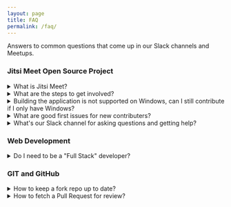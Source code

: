 ```yaml
---
layout: page
title: FAQ
permalink: /faq/
---
```


Answers to common questions that come up in our Slack channels and Meetups.

### Jitsi Meet Open Source Project
<details>
  <summary>What is Jitsi Meet?</summary>
  
  * [Jitsi Meet](https://jitsi.org/jitsi-meet/) is an open source video conferencing solution built on React (web) and React Native (mobile).
</details> 

<details>
  <summary>What are the steps to get involved?</summary>
  
  1. Introduction to the underlying technology (React/JavaScript).
      1. [Intro to JavaScript tutorial](https://www.freecodecamp.org/learn/javascript-algorithms-and-data-structures/basic-javascript/)
      1. [Intro to React tutorial](https://reactjs.org/tutorial/tutorial.html#developer-tools)
      1. [Learn React for free](https://scrimba.com/learn/learnreact) (Scrimba course)
  1. Get to know the Jitsi architecture, developer's guide and GitHub repositories.
      1. [Jitsi architecture](https://jitsi.github.io/handbook/docs/architecture)
      1. [Jitsi developer guide](https://jitsi.github.io/handbook/docs/dev-guide/dev-guide-start)
      1. [Jitsi-meet GitHub repo](https://github.com/jitsi/jitsi-meet)
      1. [Jitsi Handbook GitHub repo](https://github.com/jitsi/handbook) (documentation needs contributors too)
  1. Read [CONTRIBUTING.md](https://github.com/jitsi/jitsi-meet/blob/master/CONTRIBUTING.md).
  1. Join the [Jitsi community](https://community.jitsi.org/).
      1. The community forum is great for asking questions and getting help with problems.
      1. In general, reserve opening new GitHub issues for confirmed app defects.
  1. Contribute by working on open [Issues](https://github.com/jitsi/jitsi-meet/issues)!
      1. There can be a lot of open Issues, so consider filtering them based on [web](https://github.com/jitsi/jitsi-meet/issues?q=is%3Aopen+is%3Aissue+label%3Aweb), [iOS](https://github.com/jitsi/jitsi-meet/issues?q=is%3Aopen+is%3Aissue+label%3Aios), [android](https://github.com/jitsi/jitsi-meet/issues?q=is%3Aopen+is%3Aissue+label%3Aandroid) or [accessibility](https://github.com/jitsi/jitsi-meet/issues?q=is%3Aopen+is%3Aissue+label%3Aaccessibility).
      1. Don't worry if you can't find an issue to work on right now, you can still learn by looking at other peoples’ [Pull Requests](https://github.com/jitsi/jitsi-meet/pulls) or just exploring the code.
</details> 

<details>
  <summary>Building the application is not supported on Windows, can I still contribute if I only have Windows?</summary>
  
  * Yes, although only Linux and MacOS are supported to build the application, Windows users just need to use [Windows Subsystem for Linux (WSL)](https://docs.microsoft.com/en-us/windows/wsl/).
    * After setup, if your WSL has no internet connection, follow this [guide](https://docs.microsoft.com/en-us/windows/wsl/troubleshooting#bash-loses-network-connectivity-once-connected-to-a-vpn).
</details>  

<details>
  <summary>What are good first issues for new contributers?</summary>
  
  * Bug/defect issues are good first issues because the steps to reproduce the issue and the expected functionality are clearly defined. 
  * Simply looking at other peoples’ Pull Requests and exploring the code is a great way to learn.
  * [Accessibility](https://developer.mozilla.org/en-US/docs/Learn/Accessibility/What_is_accessibility) issues in Jitsi seem easy enough to understand, and it's an important concept in frontend web development.
    * [Open web accessibility issues](https://github.com/jitsi/jitsi-meet/issues?q=is%3Aopen+is%3Aissue+label%3Aaccessibility+label%3Aweb)
    * [Pull Requests](https://github.com/jitsi/jitsi-meet/pulls?q=is%3Apr+label%3Aaccessibility+) (to see other dev's work)
</details>  

<details>
  <summary>What's our Slack channel for asking questions and getting help?</summary>
  
  * We use the #jitsi channel in the code-mentoring slack workspace.
    * Join a Meetup to get an invite to our Slack workspace.
</details>  

### Web Development

<details>
  <summary>Do I need to be a "Full Stack" developer?</summary>

  No. Although smaller companies and startups might require a more rounded developer, there will be many oppurtunities for you to specialise in front-end or back-end development. Follow your interest, if you love front-end development and web design then delve deeper into those areas. Or if that doesn't interest you nearly as much as writing APIs, microservices and interacting with databases, then keep learning that area instead.
  
  Either way, the fundamentals of coding, data structures and algoritms, communication and problem solving skills are the foundation to your career, whichever path you follow.
  
</details>  
  
### GIT and GitHub

<details>
  <summary>How to keep a fork repo up to date?</summary>

* Set an upstream repo:
  * `git remote add upstream MAIN_REPO_URL.git`
* Verify:
  * `git remote -v`
* Fetch changes from upstream repo:
  * `git fetch upstream`
* Merge changes into your local fork repo:
  * `git merge upstream/main`
* Update your remote fork repo on GitHub:
  * `git push`
* [More info about GitHub Forking](https://gist.github.com/Chaser324/ce0505fbed06b947d962)
</details>

<details>
  <summary>How to fetch a Pull Request for review?</summary>

* `git fetch origin pull/#/head:pr#`
  * Where `origin` is the remote repo and `#` is the PR number.
* [More info about Fetch](https://www.atlassian.com/git/tutorials/syncing/git-fetch)
</details>
